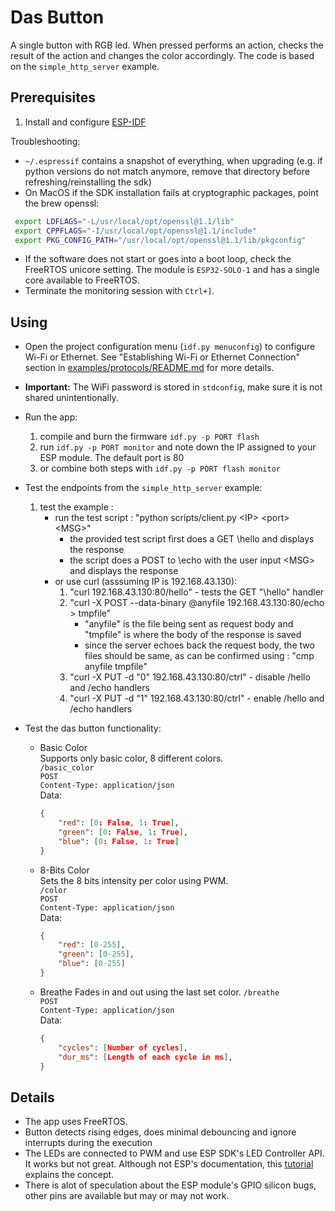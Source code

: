 # Das Button

A single button with RGB led. When pressed performs an action, checks the result of the action and changes the color accordingly. The code is based on the `simple_http_server` example.

## Prerequisites

1. Install and configure [ESP-IDF](https://docs.espressif.com/projects/esp-idf/en/latest/esp32/index.html)


Troubleshooting:
* `~/.espressif` contains a snapshot of everything, when upgrading (e.g. if python versions do not match anymore, remove that directory before refreshing/reinstalling the sdk)
* On MacOS if the SDK installation fails at cryptographic packages, point the brew openssl:
```bash
 export LDFLAGS="-L/usr/local/opt/openssl@1.1/lib"
 export CPPFLAGS="-I/usr/local/opt/openssl@1.1/include"
 export PKG_CONFIG_PATH="/usr/local/opt/openssl@1.1/lib/pkgconfig"
```
* If the software does not start or goes into a boot loop, check the FreeRTOS unicore setting. The module is `ESP32-SOLO-1` and has a single core available to FreeRTOS.
* Terminate the monitoring session with `Ctrl+]`.

## Using

* Open the project configuration menu (`idf.py menuconfig`) to configure Wi-Fi or Ethernet. See "Establishing Wi-Fi or Ethernet Connection" section in [examples/protocols/README.md](../../README.md) for more details.

* **Important:** The WiFi password is stored in `stdconfig`, make sure it is not shared unintentionally.

* Run the app:
    1. compile and burn the firmware `idf.py -p PORT flash`
    1. run `idf.py -p PORT monitor` and note down the IP assigned to your ESP module. The default port is 80
    1. or combine both steps with `idf.py -p PORT flash monitor`

* Test the endpoints from the `simple_http_server` example:
    1. test the example :
        * run the test script : "python scripts/client.py \<IP\> \<port\> \<MSG\>"
            * the provided test script first does a GET \hello and displays the response
            * the script does a POST to \echo with the user input \<MSG\> and displays the response
        * or use curl (asssuming IP is 192.168.43.130):
            1. "curl 192.168.43.130:80/hello"  - tests the GET "\hello" handler
            1. "curl -X POST --data-binary @anyfile 192.168.43.130:80/echo > tmpfile"
                * "anyfile" is the file being sent as request body and "tmpfile" is where the body of the response is saved
                * since the server echoes back the request body, the two files should be same, as can be confirmed using : "cmp anyfile tmpfile"
            1. "curl -X PUT -d "0" 192.168.43.130:80/ctrl" - disable /hello and /echo handlers
            1. "curl -X PUT -d "1" 192.168.43.130:80/ctrl" -  enable /hello and /echo handlers


* Test the das button functionality:
    * Basic Color  
    Supports only basic color, 8 different colors.  
        `/basic_color`  
        `POST`  
        `Content-Type: application/json`  
        Data: 
        ```json
        {
            "red": [0: False, 1: True],
            "green": [0: False, 1: True],
            "blue": [0: False, 1: True]
        }
        ```
    * 8-Bits Color  
    Sets the 8 bits intensity per color using PWM.  
        `/color`  
        `POST`  
        `Content-Type: application/json`  
        Data: 
        ```json
        {
            "red": [0-255],
            "green": [0-255],
            "blue": [0-255]
        }
        ```
    * Breathe
    Fades in and out using the last set color.
        `/breathe`  
        `POST`  
        `Content-Type: application/json`  
        Data: 
        ```json
        {
            "cycles": [Number of cycles],
            "dur_ms": [Length of each cycle in ms],
        }
        ```
## Details
- The app uses FreeRTOS.
- Button detects rising edges, does minimal debouncing and ignore interrupts during the execution
- The LEDs are connected to PWM and use ESP SDK's LED Controller API. It works but not great. Although not ESP's documentation, this [tutorial](https://www.silabs.com/community/blog.entry.html/2015/07/17/chapter_5_part_4---WneD) explains the concept.
- There is alot of speculation about the ESP module's GPIO silicon bugs, other pins are available but may or may not work.
